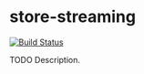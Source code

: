# store-streaming

[![Build Status](https://travis-ci.org/githubuser/store-streaming.png)](https://travis-ci.org/githubuser/store-streaming)

TODO Description.

